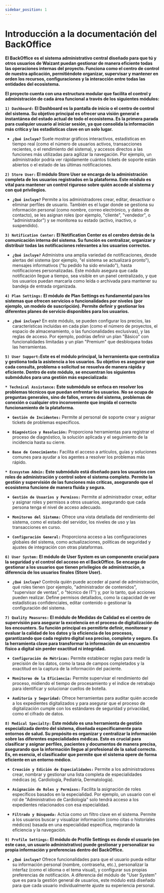 ```yaml
---
sidebar_position: 1 
---
```


# Introducción a la documentación del BackOffice

**El BackOffice es el sistema administrativo central diseñado para que tú y otros usuarios de Waizant puedan gestionar de manera eficiente todas las operaciones internas del proyecto. Funciona como el centro de control de nuestra aplicación, permitiéndote organizar, supervisar y mantener en orden los recursos, configuraciones y la interacción entre todas las entidades del ecosistema.**

**El proyecto cuenta con una estructura modular que facilita el control y administración de cada área funcional a través de los siguientes módulos:**

**`1) Dashboard:` El Dashboard es la pantalla de inicio o el centro de control del sistema. Su objetivo principal es ofrecer una visión general e instantánea del estado actual de todo el ecosistema. Es la primera parada para cualquier usuario al iniciar sesión, ya que consolida la información más crítica y las estadísticas clave en un solo lugar.**

- **`¿Qué incluye?`** Suele mostrar gráficos interactivos, estadísticas en tiempo real (como el número de usuarios activos, transacciones recientes, o el rendimiento del sistema), y accesos directos a las funciones más utilizadas para agilizar la navegación. Por ejemplo, un administrador podría ver rápidamente cuántos tickets de soporte están abiertos o el estado de las últimas notificaciones.

**`2) Store User:` El módulo Store User se encarga de la administración completa de los usuarios registrados en la plataforma. Este módulo es vital para mantener un control riguroso sobre quién accede al sistema y con qué privilegios.**

- **`¿Qué incluye?`** Permite a los administradores crear, editar, desactivar o eliminar perfiles de usuario. También es el lugar donde se gestiona su información personal (como nombre, correo electrónico, y datos de contacto), se les asignan roles (por ejemplo, "cliente", "vendedor", o "administrador") y se monitorea su estado (activo, inactivo, o suspendido).

**`3) Notification Center:` El Notification Center es el cerebro detrás de la comunicación interna del sistema. Su función es centralizar, organizar y distribuir todas las notificaciones relevantes a los usuarios correctos.**

- **`¿Qué incluye?`** Administra una amplia variedad de notificaciones, desde alertas del sistema (por ejemplo, "el sistema se actualizará pronto"), mensajes informativos ("tu pedido ha sido enviado"), hasta notificaciones personalizadas. Este módulo asegura que cada notificación llegue a tiempo, sea visible en un panel centralizado, y que los usuarios puedan marcarla como leída o archivada para mantener su bandeja de entrada organizada.

**`4) Plan Settings:` El módulo de Plan Settings es fundamental para los sistemas que ofrecen servicios o funcionalidades por niveles (por ejemplo, un modelo de suscripción). Permite definir y gestionar los diferentes planes de servicio disponibles para los usuarios.**

- **`¿Qué incluye?`** En este módulo, se pueden configurar los precios, las características incluidas en cada plan (como el número de proyectos, el espacio de almacenamiento, o las funcionalidades exclusivas), y las reglas de acceso. Por ejemplo, podrías definir un plan "Básico" con funcionalidades limitadas y un plan "Premium" que desbloquea todas las herramientas.

**`5) User Support:`Este es el módulo principal, la herramienta que centraliza y gestiona toda la asistencia a los usuarios. Su objetivo es asegurar que cada consulta, problema o solicitud se resuelva de manera rápida y eficiente. Dentro de este módulo, se encuentran los siguientes submódulos para una gestión más especializada:**

**`* Technical Assistance:` Este submódulo se enfoca en resolver los problemas técnicos que puedan enfrentar los usuarios. No se ocupa de preguntas generales, sino de fallos, errores del sistema, problemas de conexión o cualquier otro inconveniente que impida el correcto funcionamiento de la plataforma.**

- **`Gestión de Incidentes:`** Permite al personal de soporte crear y asignar tickets de problemas específicos.

- **`Diagnóstico y Resolución:`** Proporciona herramientas para registrar el proceso de diagnóstico, la solución aplicada y el seguimiento de la incidencia hasta su cierre.

- **`Base de Conocimiento:`** Facilita el acceso a artículos, guías y soluciones comunes para ayudar a los agentes a resolver los problemas más rápido.

**`* Ecosystem Admin:` Este submódulo está diseñado para los usuarios con roles de administración y control sobre el sistema completo. Permite la gestión y supervisión de las funciones más críticas, asegurando que el ecosistema funcione de manera fluida y segura.**

- **`Gestión de Usuarios y Permisos:`** Permite al administrador crear, editar y asignar roles y permisos a otros usuarios, asegurando que cada persona tenga el nivel de acceso adecuado.

- **`Monitoreo del Sistema:`** Ofrece una vista detallada del rendimiento del sistema, como el estado del servidor, los niveles de uso y las transacciones en curso.

- **`Configuración General:`** Proporciona acceso a las configuraciones globales del sistema, como actualizaciones, políticas de seguridad y ajustes de integración con otras plataformas.

**`6) User System:` El módulo de User System es un componente crucial para la seguridad y el control del acceso en el BackOffice. Se encarga de gestionar a los usuarios que tienen privilegios de administración, a diferencia de los usuarios finales (Store User).**

- **`¿Qué incluye?`** Controla quién puede acceder al panel de administración, qué roles tienen (por ejemplo, "administrador de contenidos", "supervisor de ventas", o "técnico de IT") y, por lo tanto, qué acciones pueden realizar. Define permisos detallados, como la capacidad de ver estadísticas confidenciales, editar contenido o gestionar la configuración del sistema.

**`7) Quality Measures:` El módulo de Medidas de Calidad es el centro de supervisión para asegurar la excelencia en el proceso de digitalización de los encounters. Su función principal es permitirte definir, monitorear y evaluar la calidad de los datos y la eficiencia de los procesos, garantizando que cada registro digital sea preciso, completo y seguro. Es la herramienta clave para transformar la información de un encuentro físico a digital sin perder exactitud ni integridad.**

- **`Configuración de Métricas:`**  Permite establecer reglas para medir la precisión de los datos, como la tasa de campos completados y la exactitud en la captura de la información del paciente.

- **`Monitoreo de la Eficiencia:`** Permite supervisar el rendimiento del proceso, midiendo el tiempo de procesamiento y el índice de retrabajo para identificar y solucionar cuellos de botella.

- **`Auditoría y Seguridad:`** Ofrece herramientas para auditar quién accede a los expedientes digitalizados y para asegurar que el proceso de digitalización cumple con los estándares de seguridad y privacidad, como el cifrado de datos.

**`8) Medical Specialty:` Este módulo es una herramienta de gestión especializada dentro del sistema, diseñada específicamente para entornos de salud. Su propósito es organizar y centralizar la información sobre las diferentes especialidades médicas. Esto es crucial para clasificar y asignar perfiles, pacientes y documentos de manera precisa, asegurando que la información llegue al profesional de la salud correcto. Es, en esencia, el clasificador que permite que el sistema opere de forma eficiente en un entorno médico.**

- **`Creación y Edición de Especialidades:`** Permite a los administradores crear, nombrar y gestionar una lista completa de especialidades médicas (ej. Cardiología, Pediatría, Dermatología).

- **`Asignación de Roles y Permisos:`** Facilita la asignación de roles específicos basados en la especialidad. Por ejemplo, un usuario con el rol de "Administrativo de Cardiología" solo tendrá acceso a los expedientes relacionados con esa especialidad.

- **`Filtrado y Búsqueda:`** Actúa como un filtro clave en el sistema. Permite a los usuarios buscar y visualizar información (como citas o historiales médicos) basada en una especialidad específica, mejorando la eficiencia y la navegación.

**`9) Profile Settings:` El módulo de Profile Settings es donde el usuario (en este caso, un usuario administrativo) puede gestionar y personalizar su propia información y preferencias dentro del BackOffice.**

- **`¿Qué incluye?`** Ofrece funcionalidades para que el usuario pueda editar su información personal (nombre, contraseña, etc.), personalizar la interfaz (como el idioma o el tema visual), y configurar sus propias preferencias de notificación. A diferencia del módulo de "User System" que es para la gestión general de usuarios, este módulo está diseñado para que cada usuario individualmente ajuste su experiencia personal.
